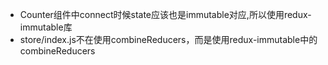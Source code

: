 - Counter组件中connect时候state应该也是immutable对应,所以使用redux-immutable库
- store/index.js不在使用combineReducers，而是使用redux-immutable中的combineReducers
